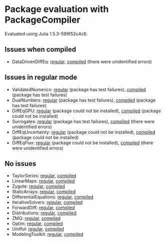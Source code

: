 # Package evaluation with PackageCompiler

Evaluated using Julia 1.5.3-599f52c4c6.

## Issues when compiled

- DataDrivenDiffEq: [regular](logs/DataDrivenDiffEq.regular.log), [compiled](logs/DataDrivenDiffEq.compiled.log) (there were unidentified errors)

## Issues in regular mode

- ValidatedNumerics: [regular](logs/ValidatedNumerics.regular.log) (package has test failures), [compiled](logs/ValidatedNumerics.compiled.log) (package has test failures)
- DualNumbers: [regular](logs/DualNumbers.regular.log) (package has test failures), [compiled](logs/DualNumbers.compiled.log) (package has test failures)
- DiffEqGPU: [regular](logs/DiffEqGPU.regular.log) (package could not be installed), [compiled](logs/DiffEqGPU.compiled.log) (package could not be installed)
- Surrogates: [regular](logs/Surrogates.regular.log) (package has test failures), [compiled](logs/Surrogates.compiled.log) (there were unidentified errors)
- DiffEqUncertainty: [regular](logs/DiffEqUncertainty.regular.log) (package could not be installed), [compiled](logs/DiffEqUncertainty.compiled.log) (package could not be installed)
- DiffEqFlux: [regular](logs/DiffEqFlux.regular.log) (package could not be installed), [compiled](logs/DiffEqFlux.compiled.log) (there were unidentified errors)

## No issues

- TaylorSeries: [regular](logs/TaylorSeries.regular.log), [compiled](logs/TaylorSeries.compiled.log)
- LinearMaps: [regular](logs/LinearMaps.regular.log), [compiled](logs/LinearMaps.compiled.log)
- Zygote: [regular](logs/Zygote.regular.log), [compiled](logs/Zygote.compiled.log)
- StaticArrays: [regular](logs/StaticArrays.regular.log), [compiled](logs/StaticArrays.compiled.log)
- DifferentialEquations: [regular](logs/DifferentialEquations.regular.log), [compiled](logs/DifferentialEquations.compiled.log)
- IterativeSolvers: [regular](logs/IterativeSolvers.regular.log), [compiled](logs/IterativeSolvers.compiled.log)
- ForwardDiff: [regular](logs/ForwardDiff.regular.log), [compiled](logs/ForwardDiff.compiled.log)
- Distributions: [regular](logs/Distributions.regular.log), [compiled](logs/Distributions.compiled.log)
- ZMQ: [regular](logs/ZMQ.regular.log), [compiled](logs/ZMQ.compiled.log)
- Optim: [regular](logs/Optim.regular.log), [compiled](logs/Optim.compiled.log)
- Unitful: [regular](logs/Unitful.regular.log), [compiled](logs/Unitful.compiled.log)
- ModelingToolkit: [regular](logs/ModelingToolkit.regular.log), [compiled](logs/ModelingToolkit.compiled.log)

